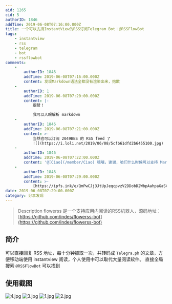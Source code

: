 ```yaml
---
aid: 1265
cid: 5
authorID: 1846
addTime: 2019-06-08T07:16:00.000Z
title: 一个可以支持InstantView的RSS订阅Telegram Bot：@RSSFlowBot
tags:
    - instantview
    - rss
    - telegram
    - bot
    - rssflowbot
comments:
    -
        authorID: 1846
        addTime: 2019-06-08T07:16:00.000Z
        content: 发现Markdown语法全都没有渲染出来，抱歉
    -
        authorID: 1
        addTime: 2019-06-08T07:20:00.000Z
        content: |-
            很赞！

            我可以人眼解析 markdown
    -
        authorID: 1846
        addTime: 2019-06-08T07:21:00.000Z
        content: >-
            当然也可以订阅 2049BBS 的 RSS feed 了
            ![](https://i.loli.net/2019/06/08/5cfb61dfd2b6455100.jpg)
    -
        authorID: 1846
        addTime: 2019-06-08T07:22:00.000Z
        content: '@[Ciao](/member/Ciao) 嘻嘻，谢谢，咱们什么时候可以支持 Markdown 呀'
    -
        authorID: 1846
        addTime: 2019-06-08T07:29:00.000Z
        content: >-
            [https://ipfs.ink/e/QmPwCJj3JtUpJeqcpvzV2DDobD2WbpAahpaGaSV9JiG93g](https://ipfs.ink/e/QmPwCJj3JtUpJeqcpvzV2DDobD2WbpAahpaGaSV9JiG93g)
date: 2019-06-08T07:29:00.000Z
category: 分享发现
---
```


> Description flowerss 是一个支持应用内阅读的RSS机器人，源码地址：[https://github.com/indes/flowerss-bot](https://github.com/indes/flowerss-bot)

[](#%E7%AE%80%E4%BB%8B)简介
-------------------------

可以直接回复 RSS 地址，每十分钟抓取一次，并转码成 `Telegra.ph` 的文章，方便移动端使用 instantview 阅读，个人使用中可以取代大量阅读软件。 直接全局搜索 `@RSSFlowBot` 可以找到

[](#%E4%BD%BF%E7%94%A8%E6%88%AA%E5%9B%BE)使用截图
---------------------------------------------

![4.jpg](https://i.loli.net/2019/06/08/5cfb60063136229574.jpg) ![3.jpg](https://i.loli.net/2019/06/08/5cfb600626dd464174.jpg) ![1.jpg](https://i.loli.net/2019/06/08/5cfb600521ec458457.jpg) ![2.jpg](https://i.loli.net/2019/06/08/5cfb6005d372e10086.jpg)
